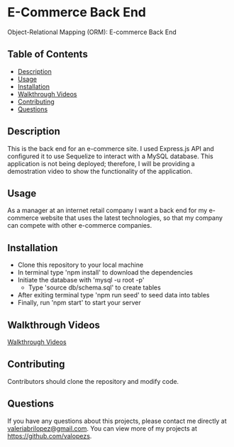 # E-Commerce Back End
Object-Relational Mapping (ORM): E-commerce Back End

## Table of Contents
* [Description](#description)
* [Usage](#usage)
* [Installation](#installation)
* [Walkthrough Videos](#walkthrough-videos)
* [Contributing](#contributing)
* [Questions](#questions)

## Description
This is the back end for an e-commerce site. I used Express.js API and configured it to use Sequelize to interact with a MySQL database. This application is not being deployed; therefore, I will be providing a demostration video to show the functionality of the application.

## Usage
As a manager at an internet retail company I want a back end for my e-commerce website that uses the latest technologies, so that my company can compete with other e-commerce companies.

## Installation
- Clone this repository to your local machine
- In terminal type 'npm install' to download the dependencies
- Initiate the database with 'mysql -u root -p'
    - Type 'source db/schema.sql' to create tables
- After exiting terminal type 'npm run seed' to seed data into tables
- Finally, run 'npm start' to start your server

## Walkthrough Videos

[Walkthrough Videos](https://drive.google.com/drive/folders/1-caa1uVFaVQcGyJiGZQfX5MWodDXtM5k?usp=sharing)

## Contributing
Contributors should clone the repository and modify code. 

## Questions
If you have any questions about this projects, please contact me directly at valeriabrilopez@gmail.com. You can view more of my projects at https://github.com/valopezs.